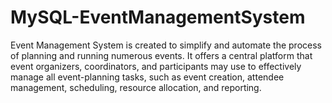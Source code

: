# MySQL-EventManagementSystem
Event Management System is created to simplify and automate the process of planning and running numerous events. It offers a central platform that event organizers, coordinators, and participants may use to effectively manage all event-planning tasks, such as event creation, attendee management, scheduling, resource allocation, and reporting.
